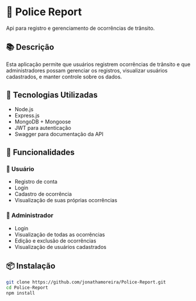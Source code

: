 # 🚓 Police Report

Api para registro e gerenciamento de ocorrências de trânsito.

## 📚 Descrição

Esta aplicação permite que usuários registrem ocorrências de trânsito e que administradores possam gerenciar os registros, visualizar usuários cadastrados, e manter controle sobre os dados.

## 🧰 Tecnologias Utilizadas

- Node.js
- Express.js
- MongoDB + Mongoose
- JWT para autenticação
- Swagger para documentação da API

## 🔐 Funcionalidades

### 👤 Usuário

- Registro de conta
- Login
- Cadastro de ocorrência
- Visualização de suas próprias ocorrências

### 👮 Administrador

- Login
- Visualização de todas as ocorrências
- Edição e exclusão de ocorrências
- Visualização de usuários cadastrados

## 📦 Instalação

```bash
git clone https://github.com/jonathamoreira/Police-Report.git
cd Police-Report
npm install
```
